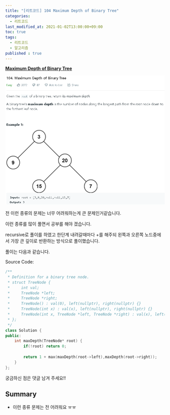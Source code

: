 ```yaml
---
title: "[리트코드] 104 Maximum Depth of Binary Tree"
categories: 
  - 리트코드
last_modified_at: 2021-01-02T13:00:00+09:00
toc: true
tags: 
  - 리트코드
  - 알고리즘
published : true
---
```



**[Maximum Depth of Binary Tree](https://leetcode.com/problems/maximum-depth-of-binary-tree/)**

![문제](/assets/images/리트코드/LeetCode_104.png)


전 이런 종류의 문제는 너무 어려워하는게 큰 문제인거같습니다. 

이런 종류를 많이 풀면서 공부를 해야 겠습니다. 

recursive로 풀이를 하였고 한단계 내려갈때마다 +를 해주되 왼쪽과 오른쪽 노드중에서 가장 큰 깊이로 반환하는 방식으로 풀이했습니다. 

풀이는 다음과 같습니다. 

Source Code:
```cpp
/**
 * Definition for a binary tree node.
 * struct TreeNode {
 *     int val;
 *     TreeNode *left;
 *     TreeNode *right;
 *     TreeNode() : val(0), left(nullptr), right(nullptr) {}
 *     TreeNode(int x) : val(x), left(nullptr), right(nullptr) {}
 *     TreeNode(int x, TreeNode *left, TreeNode *right) : val(x), left(left), right(right) {}
 * };
 */
class Solution {
public:
    int maxDepth(TreeNode* root) {
        if(!root) return 0;
        
        return 1 + max(maxDepth(root->left),maxDepth(root->right));
    }
};

```

궁금하신 점은 댓글 남겨 주세요!! 

## Summary 
- 이런 종류 문제는 전 어려워요 ㅠㅠ